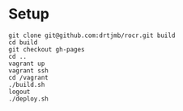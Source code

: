 # Setup

    git clone git@github.com:drtjmb/rocr.git build
    cd build
    git checkout gh-pages
    cd ..
    vagrant up
    vagrant ssh
    cd /vagrant
    ./build.sh
    logout
    ./deploy.sh
